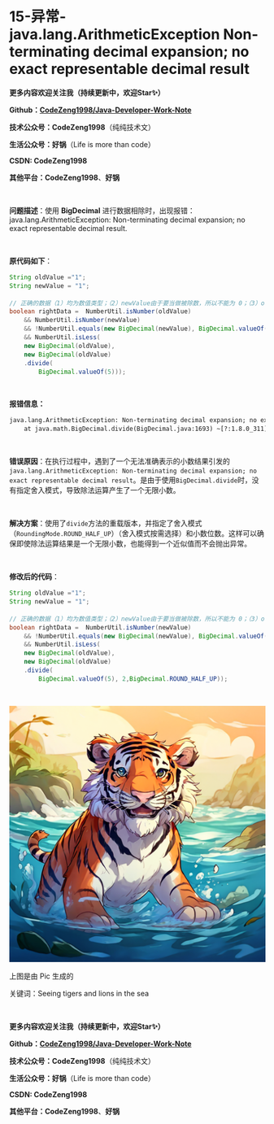 # 15-异常-java.lang.ArithmeticException Non-terminating decimal expansion; no exact representable decimal result



**更多内容欢迎关注我（持续更新中，欢迎Star✨）**

**Github：[CodeZeng1998/Java-Developer-Work-Note](https://github.com/CodeZeng1998/Java-Developer-Work-Note)**

**技术公众号：CodeZeng1998**（纯纯技术文）

**生活公众号：好锅**（Life is more than code）

**CSDN: CodeZeng1998**

**其他平台：CodeZeng1998**、**好锅**



<br/>



**问题描述**：使用 **BigDecimal** 进行数据相除时，出现报错：java.lang.ArithmeticException: Non-terminating decimal expansion; no exact representable decimal result.

<br/>

**原代码如下**：

```java
String oldValue ="1";
String newValue = "1";

// 正确的数据（1）均为数值类型；（2）newValue由于要当做被除数，所以不能为 0；（3）oldValue 小于 newValue 的5分之一
boolean rightData =  NumberUtil.isNumber(oldValue)
    && NumberUtil.isNumber(newValue)
    && !NumberUtil.equals(new BigDecimal(newValue), BigDecimal.valueOf(0))
    && NumberUtil.isLess(
    new BigDecimal(oldValue),
    new BigDecimal(oldValue)
    .divide(
        BigDecimal.valueOf(5)));
```





<br/>

**报错信息：**

```txt
java.lang.ArithmeticException: Non-terminating decimal expansion; no exact representable decimal result.
	at java.math.BigDecimal.divide(BigDecimal.java:1693) ~[?:1.8.0_311]
```



<br/>

**错误原因**：在执行过程中，遇到了一个无法准确表示的小数结果引发的`java.lang.ArithmeticException: Non-terminating decimal expansion; no exact representable decimal result`。是由于使用`BigDecimal.divide`时，没有指定舍入模式，导致除法运算产生了一个无限小数。



<br/>

**解决方案**：使用了`divide`方法的重载版本，并指定了舍入模式（`RoundingMode.ROUND_HALF_UP`）（舍入模式按需选择）和小数位数。这样可以确保即使除法运算结果是一个无限小数，也能得到一个近似值而不会抛出异常。



<br/>

**修改后的代码**：

```java
String oldValue ="1";
String newValue = "1";

// 正确的数据（1）均为数值类型；（2）newValue由于要当做被除数，所以不能为 0；（3）oldValue 小于 newValue 的5分之一(相除采用四舍五入的模式，保留两位小数)
boolean rightData =  NumberUtil.isNumber(newValue)
    && !NumberUtil.equals(new BigDecimal(newValue), BigDecimal.valueOf(0))
    && NumberUtil.isLess(
    new BigDecimal(oldValue),
    new BigDecimal(oldValue)
    .divide(
        BigDecimal.valueOf(5), 2,BigDecimal.ROUND_HALF_UP));
```

<br/>



![](https://github.com/CodeZeng1998/Java-Developer-Work-Note/blob/main/Exception&Error/image/15-%E5%BC%82%E5%B8%B8-java.lang.ArithmeticException%20Non-terminating%20decimal%20expansion;%20no%20exact%20representable%20decimal%20result.png?raw=true)

上图是由 Pic 生成的

关键词：Seeing tigers and lions in the sea

<br/>



**更多内容欢迎关注我（持续更新中，欢迎Star✨）**

**Github：[CodeZeng1998/Java-Developer-Work-Note](https://github.com/CodeZeng1998/Java-Developer-Work-Note)**

**技术公众号：CodeZeng1998**（纯纯技术文）

**生活公众号：好锅**（Life is more than code）

**CSDN: CodeZeng1998**

**其他平台：CodeZeng1998**、**好锅**





